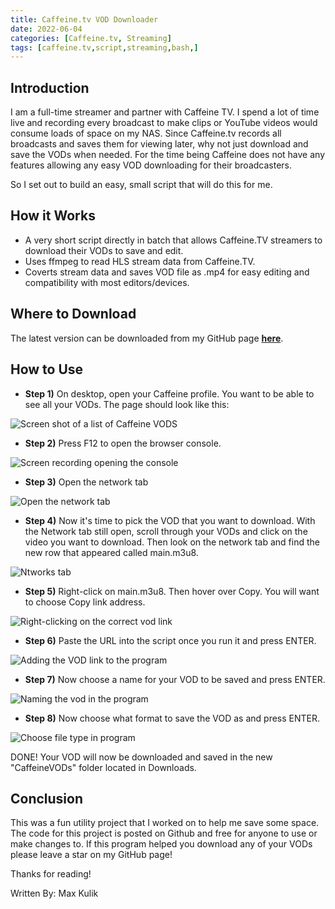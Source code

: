 ```yaml
---
title: Caffeine.tv VOD Downloader
date: 2022-06-04
categories: [Caffeine.tv, Streaming]
tags: [caffeine.tv,script,streaming,bash,]
---
```

## Introduction
I am a full-time streamer and partner with Caffeine TV. I spend a lot of time live and recording every broadcast to make clips or YouTube videos would consume loads of space on my NAS. Since Caffeine.tv records all broadcasts and saves them for viewing later, why not just download and save the VODs when needed. For the time being Caffeine does not have any features allowing any easy VOD downloading for their broadcasters. 

So I set out to build an easy, small script that will do this for me. 

## How it Works
- A very short script directly in batch that allows Caffeine.TV streamers to download their VODs to save and edit.
- Uses ffmpeg to read HLS stream data from Caffeine.TV.
- Coverts stream data and saves VOD file as .mp4 for easy editing and compatibility with most editors/devices.

## Where to Download
The latest version can be downloaded from my GitHub page [**here**](https://github.com/Glitch3dPenguin/CaffVodDownloader). 

## How to Use

- **Step 1)** On desktop, open your Caffeine profile. You want to be able to see all your VODs. The page should look like this:

![Screen shot of a list of Caffeine VODS](https://cdn.klabsdev.com/klabsdev/images/CaffeineVodDownloader01.png)


- **Step 2)** Press F12 to open the browser console.

![Screen recording opening the console](https://cdn.klabsdev.com/klabsdev/images/CaffeineVodDownloader02.gif)


- **Step 3)** Open the network tab

![Open the network tab](https://cdn.klabsdev.com/klabsdev/images/CaffeineVodDownloader03.gif)


- **Step 4)** Now it's time to pick the VOD that you want to download. With the Network tab still open, scroll through your VODs and click on the video you want to download. Then look on the network tab and find the new row that appeared called main.m3u8.

![Ntworks tab](https://cdn.klabsdev.com/klabsdev/images/CaffeineVodDownloader04.gif)


- **Step 5)** Right-click on main.m3u8. Then hover over Copy. You will want to choose Copy link address.

![Right-clicking on the correct vod link](https://cdn.klabsdev.com/klabsdev/images/CaffeineVodDownloader05.gif)


- **Step 6)** Paste the URL into the script once you run it and press ENTER.

![Adding the VOD link to the program](https://cdn.klabsdev.com/klabsdev/images/CaffeineVodDownloader06.png)


- **Step 7)** Now choose a name for your VOD to be saved and press ENTER.

![Naming the vod in the program](https://cdn.klabsdev.com/klabsdev/images/CaffeineVodDownloader07.png)


- **Step 8)** Now choose what format to save the VOD as and press ENTER.

![Choose file type in program](https://cdn.klabsdev.com/klabsdev/images/CaffeineVodDownloader08.png)



DONE! Your VOD will now be downloaded and saved in the new "CaffeineVODs" folder located in Downloads.
## Conclusion
This was a fun utility project that I worked on to help me save some space. The code for this project is posted on Github and free for anyone to use or make changes to. If this program helped you download any of your VODs please leave a star on my GitHub page! 

Thanks for reading!

Written By: Max Kulik